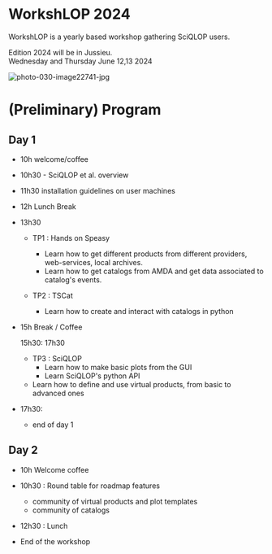 # WorkshLOP 2024

WorkshLOP is a yearly based workshop gathering SciQLOP users.

Edition 2024 will be in Jussieu.<br />
Wednesday and Thursday June 12,13 2024

![photo-030-image22741-jpg](https://github.com/SciQLop/Workshlop/assets/3200931/c62a64b8-befc-4a56-a01a-86a479f2ce43)




# (Preliminary) Program

## Day 1

- 10h welcome/coffee
- 10h30 - SciQLOP et al. overview
- 11h30 installation guidelines on user machines
  
- 12h Lunch Break
  
- 13h30
	- TP1 : Hands on Speasy
		- Learn how to get different products from different providers, web-services, local archives.
		- Learn how to get catalogs from AMDA and get data associated to catalog's events.
		
	- TP2 : TSCat
		- Learn how to create and interact with catalogs in python

- 15h Break / Coffee

	15h30: 17h30
	- TP3 : SciQLOP
		- Learn how to make basic plots from the GUI
		- Learn SciQLOP's python API
    - Learn how to define and use virtual products, from basic to advanced ones

- 17h30:
	- end of day 1



## Day 2

- 10h Welcome coffee
- 10h30 : Round table for roadmap features
  - community of virtual products and plot templates
  - community of catalogs

- 12h30 : Lunch 
- End of the workshop
